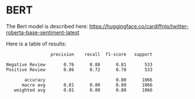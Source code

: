 # BERT

The Bert model is described here: https://huggingface.co/cardiffnlp/twitter-roberta-base-sentiment-latest

Here is a table of results:

```
                 precision    recall  f1-score   support

Negative Review       0.76      0.88      0.81       533
Positive Review       0.86      0.72      0.78       533

       accuracy                           0.80      1066
      macro avg       0.81      0.80      0.80      1066
   weighted avg       0.81      0.80      0.80      1066
```

